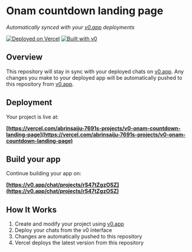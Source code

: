 # Onam countdown landing page

*Automatically synced with your [v0.app](https://v0.app) deployments*

[![Deployed on Vercel](https://img.shields.io/badge/Deployed%20on-Vercel-black?style=for-the-badge&logo=vercel)](https://vercel.com/abrinsaiju-7691s-projects/v0-onam-countdown-landing-page)
[![Built with v0](https://img.shields.io/badge/Built%20with-v0.app-black?style=for-the-badge)](https://v0.app/chat/projects/rS47tZgzOSZ)

## Overview

This repository will stay in sync with your deployed chats on [v0.app](https://v0.app).
Any changes you make to your deployed app will be automatically pushed to this repository from [v0.app](https://v0.app).

## Deployment

Your project is live at:

**[https://vercel.com/abrinsaiju-7691s-projects/v0-onam-countdown-landing-page](https://vercel.com/abrinsaiju-7691s-projects/v0-onam-countdown-landing-page)**

## Build your app

Continue building your app on:

**[https://v0.app/chat/projects/rS47tZgzOSZ](https://v0.app/chat/projects/rS47tZgzOSZ)**

## How It Works

1. Create and modify your project using [v0.app](https://v0.app)
2. Deploy your chats from the v0 interface
3. Changes are automatically pushed to this repository
4. Vercel deploys the latest version from this repository
